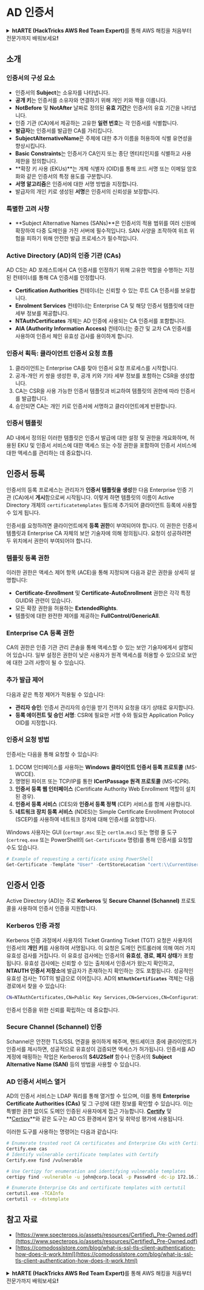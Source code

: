 # AD 인증서

<details>

<summary><strong>htARTE (HackTricks AWS Red Team Expert)</strong>를 통해 AWS 해킹을 처음부터 전문가까지 배워보세요<strong>!</strong></summary>

HackTricks를 지원하는 다른 방법:

* **회사를 HackTricks에서 광고하거나 HackTricks를 PDF로 다운로드**하려면 [**SUBSCRIPTION PLANS**](https://github.com/sponsors/carlospolop)를 확인하세요!
* [**공식 PEASS & HackTricks 스웨그**](https://peass.creator-spring.com)를 얻으세요.
* [**The PEASS Family**](https://opensea.io/collection/the-peass-family)를 발견하세요. 독점적인 [**NFTs**](https://opensea.io/collection/the-peass-family) 컬렉션입니다.
* 💬 [**Discord 그룹**](https://discord.gg/hRep4RUj7f) 또는 [**텔레그램 그룹**](https://t.me/peass)에 **참여**하거나 **Twitter** 🐦 [**@carlospolopm**](https://twitter.com/hacktricks_live)**를** **팔로우**하세요.
* **HackTricks**와 **HackTricks Cloud** github 저장소에 PR을 제출하여 **해킹 트릭을 공유**하세요.

</details>

## 소개

### 인증서의 구성 요소

- 인증서의 **Subject**는 소유자를 나타냅니다.
- **공개 키**는 인증서를 소유자와 연결하기 위해 개인 키와 짝을 이룹니다.
- **NotBefore** 및 **NotAfter** 날짜로 정의된 **유효 기간**은 인증서의 유효 기간을 나타냅니다.
- 인증 기관 (CA)에서 제공하는 고유한 **일련 번호**는 각 인증서를 식별합니다.
- **발급자**는 인증서를 발급한 CA를 가리킵니다.
- **SubjectAlternativeName**은 주체에 대한 추가 이름을 허용하여 식별 유연성을 향상시킵니다.
- **Basic Constraints**는 인증서가 CA인지 또는 종단 엔티티인지를 식별하고 사용 제한을 정의합니다.
- **확장 키 사용 (EKUs)**는 개체 식별자 (OID)를 통해 코드 서명 또는 이메일 암호화와 같은 인증서의 특정 용도를 구분합니다.
- **서명 알고리즘**은 인증서에 대한 서명 방법을 지정합니다.
- 발급자의 개인 키로 생성된 **서명**은 인증서의 신뢰성을 보장합니다.

### 특별한 고려 사항

- **Subject Alternative Names (SANs)**은 인증서의 적용 범위를 여러 신원에 확장하여 다중 도메인을 가진 서버에 필수적입니다. SAN 사양을 조작하여 위조 위험을 피하기 위해 안전한 발급 프로세스가 필수적입니다.

### Active Directory (AD)의 인증 기관 (CAs)

AD CS는 AD 포레스트에서 CA 인증서를 인정하기 위해 고유한 역할을 수행하는 지정된 컨테이너를 통해 CA 인증서를 인정합니다.

- **Certification Authorities** 컨테이너는 신뢰할 수 있는 루트 CA 인증서를 보유합니다.
- **Enrolment Services** 컨테이너는 Enterprise CA 및 해당 인증서 템플릿에 대한 세부 정보를 제공합니다.
- **NTAuthCertificates** 개체는 AD 인증에 사용되는 CA 인증서를 포함합니다.
- **AIA (Authority Information Access)** 컨테이너는 중간 및 교차 CA 인증서를 사용하여 인증서 체인 유효성 검사를 용이하게 합니다.

### 인증서 획득: 클라이언트 인증서 요청 흐름

1. 클라이언트는 Enterprise CA를 찾아 인증서 요청 프로세스를 시작합니다.
2. 공개-개인 키 쌍을 생성한 후, 공개 키와 기타 세부 정보를 포함하는 CSR을 생성합니다.
3. CA는 CSR을 사용 가능한 인증서 템플릿과 비교하여 템플릿의 권한에 따라 인증서를 발급합니다.
4. 승인되면 CA는 개인 키로 인증서에 서명하고 클라이언트에게 반환합니다.

### 인증서 템플릿

AD 내에서 정의된 이러한 템플릿은 인증서 발급에 대한 설정 및 권한을 개요화하며, 허용된 EKU 및 인증서 서비스에 대한 액세스 또는 수정 권한을 포함하여 인증서 서비스에 대한 액세스를 관리하는 데 중요합니다.

## 인증서 등록

인증서의 등록 프로세스는 관리자가 **인증서 템플릿을 생성**한 다음 Enterprise 인증 기관 (CA)에서 **게시**함으로써 시작됩니다. 이렇게 하면 템플릿의 이름이 Active Directory 개체의 `certificatetemplates` 필드에 추가되어 클라이언트 등록에 사용할 수 있게 됩니다.

인증서를 요청하려면 클라이언트에게 **등록 권한**이 부여되어야 합니다. 이 권한은 인증서 템플릿과 Enterprise CA 자체의 보안 기술자에 의해 정의됩니다. 요청이 성공하려면 두 위치에서 권한이 부여되어야 합니다.

### 템플릿 등록 권한

이러한 권한은 액세스 제어 항목 (ACE)을 통해 지정되며 다음과 같은 권한을 상세히 설명합니다:
- **Certificate-Enrollment** 및 **Certificate-AutoEnrollment** 권한은 각각 특정 GUID와 관련이 있습니다.
- 모든 확장 권한을 허용하는 **ExtendedRights**.
- 템플릿에 대한 완전한 제어를 제공하는 **FullControl/GenericAll**.

### Enterprise CA 등록 권한

CA의 권한은 인증 기관 관리 콘솔을 통해 액세스할 수 있는 보안 기술자에게서 설명되어 있습니다. 일부 설정은 권한이 낮은 사용자가 원격 액세스를 허용할 수 있으므로 보안에 대한 고려 사항이 될 수 있습니다.

### 추가 발급 제어

다음과 같은 특정 제어가 적용될 수 있습니다:
- **관리자 승인**: 인증서 관리자의 승인을 받기 전까지 요청을 대기 상태로 유지합니다.
- **등록 에이전트 및 승인 서명**: CSR에 필요한 서명 수와 필요한 Application Policy OID를 지정합니다.

### 인증서 요청 방법

인증서는 다음을 통해 요청할 수 있습니다:
1. DCOM 인터페이스를 사용하는 **Windows 클라이언트 인증서 등록 프로토콜** (MS-WCCE).
2. 명명된 파이프 또는 TCP/IP를 통한 **ICertPassage 원격 프로토콜** (MS-ICPR).
3. **인증서 등록 웹 인터페이스** (Certificate Authority Web Enrollment 역할이 설치된 경우).
4. **인증서 등록 서비스** (CES)와 **인증서 등록 정책** (CEP) 서비스를 함께 사용합니다.
5. **네트워크 장치 등록 서비스** (NDES)는 Simple Certificate Enrollment Protocol (SCEP)를 사용하여 네트워크 장치에 대해 인증서를 요청합니다.

Windows 사용자는 GUI (`certmgr.msc` 또는 `certlm.msc`) 또는 명령 줄 도구 (`certreq.exe` 또는 PowerShell의 `Get-Certificate` 명령)를 통해 인증서를 요청할 수도 있습니다.
```powershell
# Example of requesting a certificate using PowerShell
Get-Certificate -Template "User" -CertStoreLocation "cert:\\CurrentUser\\My"
```
## 인증서 인증

Active Directory (AD)는 주로 **Kerberos** 및 **Secure Channel (Schannel)** 프로토콜을 사용하여 인증서 인증을 지원합니다.

### Kerberos 인증 과정

Kerberos 인증 과정에서 사용자의 Ticket Granting Ticket (TGT) 요청은 사용자의 인증서의 **개인 키**를 사용하여 서명됩니다. 이 요청은 도메인 컨트롤러에 의해 여러 가지 유효성 검사를 거칩니다. 이 유효성 검사에는 인증서의 **유효성**, **경로**, **폐지 상태**가 포함됩니다. 유효성 검사에는 신뢰할 수 있는 출처에서 인증서가 왔는지 확인하고, **NTAUTH 인증서 저장소**에 발급자가 존재하는지 확인하는 것도 포함됩니다. 성공적인 유효성 검사는 TGT의 발급으로 이어집니다. AD의 **`NTAuthCertificates`** 객체는 다음 경로에서 찾을 수 있습니다:
```bash
CN=NTAuthCertificates,CN=Public Key Services,CN=Services,CN=Configuration,DC=<domain>,DC=<com>
```
인증서 인증을 위한 신뢰를 확립하는 데 중요합니다.

### Secure Channel (Schannel) 인증

Schannel은 안전한 TLS/SSL 연결을 용이하게 해주며, 핸드셰이크 중에 클라이언트가 인증서를 제시하면, 성공적으로 유효성이 검증되면 액세스가 허가됩니다. 인증서를 AD 계정에 매핑하는 작업은 Kerberos의 **S4U2Self** 함수나 인증서의 **Subject Alternative Name (SAN)** 등의 방법을 사용할 수 있습니다.

### AD 인증서 서비스 열거

AD의 인증서 서비스는 LDAP 쿼리를 통해 열거할 수 있으며, 이를 통해 **Enterprise Certificate Authorities (CAs)** 및 그 구성에 대한 정보를 확인할 수 있습니다. 이는 특별한 권한 없이도 도메인 인증된 사용자에게 접근 가능합니다. **[Certify](https://github.com/GhostPack/Certify)** 및 **[Certipy](https://github.com/ly4k/Certipy)**와 같은 도구는 AD CS 환경에서 열거 및 취약성 평가에 사용됩니다.

이러한 도구를 사용하는 명령어는 다음과 같습니다:
```bash
# Enumerate trusted root CA certificates and Enterprise CAs with Certify
Certify.exe cas
# Identify vulnerable certificate templates with Certify
Certify.exe find /vulnerable

# Use Certipy for enumeration and identifying vulnerable templates
certipy find -vulnerable -u john@corp.local -p Passw0rd -dc-ip 172.16.126.128

# Enumerate Enterprise CAs and certificate templates with certutil
certutil.exe -TCAInfo
certutil -v -dstemplate
```
## 참고 자료

* [https://www.specterops.io/assets/resources/Certified\_Pre-Owned.pdf](https://www.specterops.io/assets/resources/Certified\_Pre-Owned.pdf)
* [https://comodosslstore.com/blog/what-is-ssl-tls-client-authentication-how-does-it-work.html](https://comodosslstore.com/blog/what-is-ssl-tls-client-authentication-how-does-it-work.html)

<details>

<summary><strong>htARTE (HackTricks AWS Red Team Expert)</strong>를 통해 AWS 해킹을 처음부터 전문가까지 배워보세요<strong>!</strong></summary>

HackTricks를 지원하는 다른 방법:

* **회사를 HackTricks에서 광고하거나 HackTricks를 PDF로 다운로드**하려면 [**SUBSCRIPTION PLANS**](https://github.com/sponsors/carlospolop)를 확인하세요!
* [**공식 PEASS & HackTricks 스웨그**](https://peass.creator-spring.com)를 얻으세요.
* 독점적인 [**NFTs**](https://opensea.io/collection/the-peass-family) 컬렉션인 [**The PEASS Family**](https://opensea.io/collection/the-peass-family)를 발견하세요.
* 💬 [**Discord 그룹**](https://discord.gg/hRep4RUj7f) 또는 [**텔레그램 그룹**](https://t.me/peass)에 **참여**하거나 **Twitter** 🐦 [**@carlospolopm**](https://twitter.com/hacktricks_live)을 **팔로우**하세요.
* **Hacking 트릭을 공유하려면** [**HackTricks**](https://github.com/carlospolop/hacktricks) 및 [**HackTricks Cloud**](https://github.com/carlospolop/hacktricks-cloud) github 저장소에 PR을 제출하세요.

</details>
